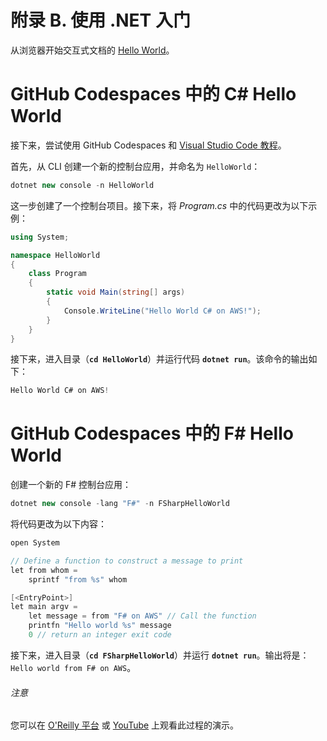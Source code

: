 # 附录 B. 使用 .NET 入门

从浏览器开始交互式文档的 [Hello World](https://oreil.ly/nExkF)。

# GitHub Codespaces 中的 C# Hello World

接下来，尝试使用 GitHub Codespaces 和 [Visual Studio Code 教程](https://oreil.ly/G6CcZ)。

首先，从 CLI 创建一个新的控制台应用，并命名为 `HelloWorld`：

```cs
dotnet new console -n HelloWorld
```

这一步创建了一个控制台项目。接下来，将 *Program.cs* 中的代码更改为以下示例：

```cs
using System;

namespace HelloWorld
{
    class Program
    {
        static void Main(string[] args)
        {
            Console.WriteLine("Hello World C# on AWS!");
        }
    }
}
```

接下来，进入目录（**`cd HelloWorld`**）并运行代码 **`dotnet run`**。该命令的输出如下：

```cs
Hello World C# on AWS!
```

# GitHub Codespaces 中的 F# Hello World

创建一个新的 F# 控制台应用：

```cs
dotnet new console -lang "F#" -n FSharpHelloWorld
```

将代码更改为以下内容：

```cs
open System

// Define a function to construct a message to print
let from whom =
    sprintf "from %s" whom

[<EntryPoint>]
let main argv =
    let message = from "F# on AWS" // Call the function
    printfn "Hello world %s" message
    0 // return an integer exit code
```

接下来，进入目录（**`cd FSharpHelloWorld`**）并运行 **`dotnet run`**。输出将是：`Hello world from F# on AWS`。

###### 注意

您可以在 [O'Reilly 平台](https://oreil.ly/Zqv9z) 或 [YouTube](https://youtu.be/7kkDXf3I4sQ) 上观看此过程的演示。
